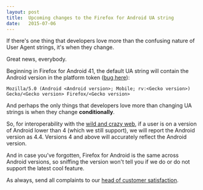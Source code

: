 ```yaml
---
layout: post
title:  Upcoming changes to the Firefox for Android UA string
date:   2015-07-06
---
```


If there's one thing that developers love more than the confusing nature of User Agent strings, it's when they change. 

Great news, everybody.

Beginning in Firefox for Android 41, the default UA string will contain the Android version in the platform token ([bug here][bug]):

`Mozilla/5.0 (Android <Android version>; Mobile; rv:<Gecko version>) Gecko/<Gecko version> Firefox/<Gecko version>`

And perhaps the only things that developers love more than changing UA strings is when they change **conditionally**.

So, for interoperability with the [wild and crazy web][bc], if a user is on a version of Android lower than 4 (which we still support), we will report the Android version as 4.4. Versions 4 and above will accurately reflect the Android version.

And in case you've forgotten, Firefox for Android is the same across Android versions, so sniffing the version won't tell you if we do or do not support the latest cool feature.

As always, send all complaints to our [head of customer satisfaction][mike].

[bc]: https://bugzilla.mozilla.org/show_bug.cgi?id=1164877#c0
[mike]: https://avatars1.githubusercontent.com/u/67283?v=3&s=460
[bug]: https://bugzilla.mozilla.org/show_bug.cgi?id=1169772